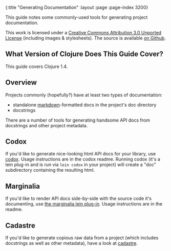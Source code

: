 {:title "Generating Documentation"
 :layout :page :page-index 3200}

This guide notes some commonly-used tools for generating project
documentation.

This work is licensed under a <a rel="license"
href="http://creativecommons.org/licenses/by/3.0/">Creative Commons
Attribution 3.0 Unported License</a> (including images &
stylesheets). The source is available [on
Github](https://github.com/clojure-doc/clojure-doc.github.io).



## What Version of Clojure Does This Guide Cover?

This guide covers Clojure 1.4.



## Overview

Projects commonly (hopefully?) have at least two types of
documentation:

  * standalone
    [markdown](http://en.wikipedia.org/wiki/Markdown)-formatted docs
    in the project's doc directory
  * docstrings

There are a number of tools for generating handsome API docs from
docstrings and other project metadata.


## Codox

If you'd like to generate nice-looking html API docs for your library,
use [codox](https://github.com/weavejester/codox). Usage instructions
are in the codox readme. Running codox (it's a lein plug-in and is run
via `lein codox` in your project) will create a "doc" subdirectory
containing the resulting html.



## Marginalia

If you'd like to render API docs side-by-side with the source code
it's documenting, use [the marginalia lein
plug-in](https://github.com/fogus/lein-marginalia). Usage instructions
are in the readme.



## Cadastre

If you'd like to generate copious raw data from a project (which
includes docstrings as well as other metadata), have a look at
[cadastre](https://github.com/dakrone/cadastre).
